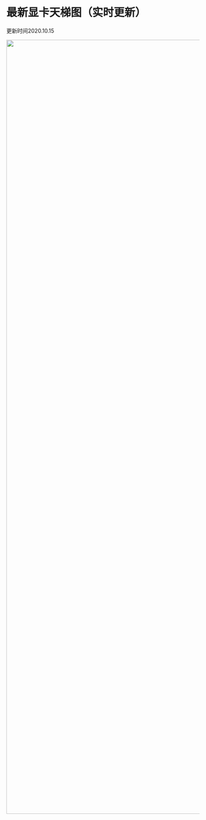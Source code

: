 # 最新显卡天梯图（实时更新）

更新时间2020.10.15

<img loading="lazy" class="alignnone size-full wp-image-104" src="https://i2.wp.com/s1.ax1x.com/2020/10/19/0vTseJ.jpg?resize=688%2C2018&#038;ssl=1" alt="" width="688" height="2018" data-recalc-dims="1" />
